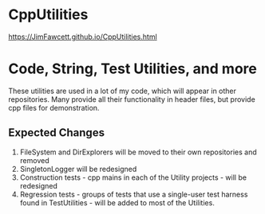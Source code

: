 # CppUtilities

https://JimFawcett.github.io/CppUtilities.html

Code, String, Test Utilities, and more
=================================================
These utilities are used in a lot of my code, which will appear in other repositories.
Many provide all their functionality in header files, but provide cpp files for demonstration.

Expected Changes
-----------------------------------------------
1. FileSystem and DirExplorers will be moved to their own repositories and removed
2. SingletonLogger will be redesigned
3. Construction tests - cpp mains in each of the Utility projects - will be redesigned
4. Regression tests - groups of tests that use a single-user test harness found in
   TestUtilities - will be added to most of the Utilities.


